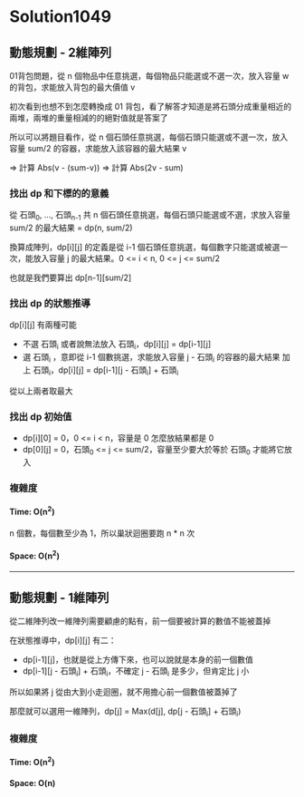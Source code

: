 # Solution1049

## 動態規劃 - 2維陣列

01背包問題，從 n 個物品中任意挑選，每個物品只能選或不選一次，放入容量 w 的背包，求能放入背包的最大價值 v

初次看到也想不到怎麼轉換成 01 背包，看了解答才知道是將石頭分成重量相近的兩堆，兩堆的重量相減的的絕對值就是答案了

所以可以將題目看作，從 n 個石頭任意挑選，每個石頭只能選或不選一次，放入容量 sum/2 的容器，求能放入該容器的最大結果 v 

=> 計算 Abs(v - (sum-v)) => 計算 Abs(2v - sum)

### 找出 dp 和下標的的意義
從 石頭<sub>0</sub>, ..., 石頭<sub>n-1</sub> 共 n 個石頭任意挑選，每個石頭只能選或不選，求放入容量 sum/2 的最大結果 = dp(n, sum/2)

換算成陣列，dp[i][j] 的定義是從 i-1 個石頭任意挑選，每個數字只能選或被選一次，能放入容量 j 的最大結果。0 <= i < n, 0 <= j <= sum/2

也就是我們要算出 dp[n-1][sum/2]

### 找出 dp 的狀態推導
dp[i][j] 有兩種可能
- 不選 石頭<sub>i</sub> 或者說無法放入 石頭<sub>i</sub>，dp[i][j] = dp[i-1][j]
- 選 石頭<sub>i</sub> ，意即從 i-1 個數挑選，求能放入容量 j - 石頭<sub>i</sub> 的容器的最大結果 加上 石頭<sub>i</sub>，dp[i][j] = dp[i-1][j - 石頭<sub>i</sub>] + 石頭<sub>i</sub>

從以上兩者取最大

### 找出 dp 初始值
- dp[i][0] = 0，0 <= i < n，容量是 0 怎麼放結果都是 0
- dp[0][j] = 0，石頭<sub>0</sub> <= j <= sum/2，容量至少要大於等於 石頭<sub>0</sub> 才能將它放入

### 複雜度

#### Time: O(n<sup>2</sup>)

n 個數，每個數至少為 1，所以巢狀迴圈要跑 n * n 次

#### Space: O(n<sup>2</sup>)

---

## 動態規劃 - 1維陣列

從二維陣列改一維陣列需要顧慮的點有，前一個要被計算的數值不能被蓋掉

在狀態推導中，dp[i][j] 有二：
- dp[i-1][j]，也就是從上方傳下來，也可以說就是本身的前一個數值
- dp[i-1][j - 石頭<sub>i</sub>] + 石頭<sub>i</sub>，不確定 j - 石頭<sub>i</sub> 是多少，但肯定比 j 小

所以如果將 j 從由大到小走迴圈，就不用擔心前一個數值被蓋掉了

那麼就可以選用一維陣列，dp[j] = Max(d[j], dp[j - 石頭<sub>i</sub>] + 石頭<sub>i</sub>)

### 複雜度

#### Time: O(n<sup>2</sup>)

#### Space: O(n)
